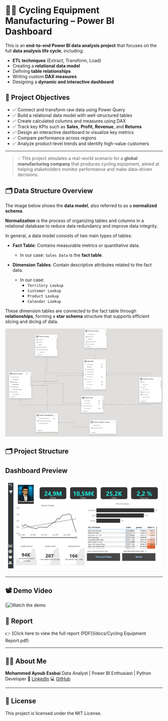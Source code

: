 # 🚴‍♂️ Cycling Equipment Manufacturing – Power BI Dashboard

This is an **end-to-end Power BI data analysis project** that focuses on the full **data analysis life cycle**, including:

- **ETL techniques** (Extract, Transform, Load)
- Creating a **relational data model**
- Defining **table relationships**
- Writing custom **DAX measures**
- Designing a **dynamic and interactive dashboard**

## 🎯 Project Objectives

- ✅ Connect and transform raw data using Power Query
- ✅ Build a relational data model with well-structured tables
- ✅ Create calculated columns and measures using DAX
- ✅ Track key KPIs such as **Sales**, **Profit**, **Revenue**, and **Returns**
- ✅ Design an interactive dashboard to visualize key metrics
- ✅ Compare performance across regions
- ✅ Analyze product-level trends and identify high-value customers

---

> 💡 This project simulates a real-world scenario for a **global manufacturing company** that produces cycling equipment, aimed at helping stakeholders monitor performance and make data-driven decisions.

## 🗂️ Data Structure Overview

The image below shows the **data model**, also referred to as a **normalized schema**.

**Normalization** is the process of organizing tables and columns in a relational database to reduce data redundancy and improve data integrity.

In general, a data model consists of two main types of tables:

- **Fact Table**: Contains measurable metrics or quantitative data.
  - In our case: `Sales Data` is the **fact table**.

- **Dimension Tables**: Contain descriptive attributes related to the fact data.
  - In our case:
    - `Territory Lookup`
    - `Customer Lookup`
    - `Product Lookup`
    - `Calendar Lookup`

These dimension tables are connected to the fact table through **relationships**, forming a **star schema** structure that supports efficient slicing and dicing of data.

![Data Model](assets/screenshots/data-model.PNG)

## 🗂️  Project Structure

## Dashboard Preview

![Dashboard Screenshot](assets/screenshots/screenshoot-report.PNG)

---

## 📽️ Demo Video

[![Watch the demo](https://www.linkedin.com/feed/update/urn:li:activity:7331704016424292352/)


## 📄 Report

👉 [Click here to view the full report (PDF)](docs/Cycling Equipment Report.pdf)

---

## 🙋‍♂️ About Me

**Mohammed Ayoub Essbai**
Data Analyst | Power BI Enthusiast | Python Developer
🔗 [LinkedIn](https://www.linkedin.com/in/mohammed-ayoub-essbai/)
💻 [GitHub](https://github.com/ayoub22222222)

---

## 📜 License

This project is licensed under the MIT License.
